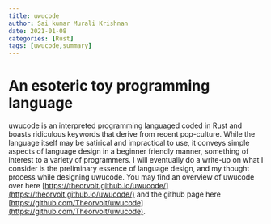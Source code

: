 ```yaml
---
title: uwucode
author: Sai kumar Murali Krishnan
date: 2021-01-08 
categories: [Rust]
tags: [uwucode,summary]
---
```


# An esoteric toy programming language

uwucode is an interpreted programming languaged coded in Rust and boasts ridiculous keywords that derive from recent pop-culture. While the language itself may be satirical and impractical to use, it conveys simple aspects of language design in a beginner friendly manner, something of interest to a variety of programmers. I will eventually do a write-up on what I consider is the preliminary essence of language design, and my thought process while designing uwucode. You may find an overview of uwucode over here [https://theorvolt.github.io/uwucode/](https://theorvolt.github.io/uwucode/) and the github page here [https://github.com/Theorvolt/uwucode](https://github.com/Theorvolt/uwucode).

